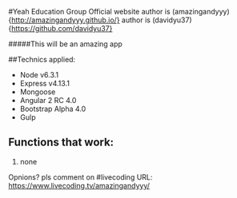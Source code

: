 #Yeah Education Group Official website
author is (amazingandyyy){http://amazingandyyy.github.io/}
author is (davidyu37){https://github.com/davidyu37}

#####This will be an amazing app

##Technics applied:
- Node v6.3.1
- Express v4.13.1
- Mongoose
- Angular 2 RC 4.0
- Bootstrap Alpha 4.0
- Gulp

## Functions that work:
1. none

Opnions? pls comment on
#livecoding URL: https://www.livecoding.tv/amazingandyyy/
